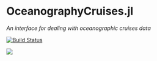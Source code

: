 # OceanographyCruises.jl

*An interface for dealing with oceanographic cruises data*

<p>
  <a href="https://travis-ci.com/briochemc/OceanographyCruises.jl">
    <img alt="Build Status" src="https://img.shields.io/travis/com/briochemc/OceanographyCruises.jl/master?label=OSX/Linux/Windows&logo=Travis&logocolor=white&style=flat-square">
  </a>
</p>
<p>
  <a href='https://coveralls.io/github/briochemc/OceanographyCruises.jl'>
    <img src="https://img.shields.io/coveralls/github/briochemc/OceanographyCruises.jl/master?label=Coveralls&style=flat-square">
  </a>
</p>


